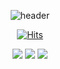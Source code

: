 <div align="center">

![header](https://capsule-render.vercel.app/api?type=waving&color=auto&height=300&section=header&text=Welcome&fontSize=70&desc=sowon's%20GitHub%20Profile)
<div align="center">
 
[![Hits](https://hits.seeyoufarm.com/api/count/incr/badge.svg?url=https%3A%2F%2Fgithub.com%2FWish-baek&count_bg=%23699142&title_bg=%239FB346&icon=smugmug.svg&icon_color=%23FFFFFF&title=hits&edge_flat=false)](https://hits.seeyoufarm.com)
</div>

<img src="https://img.shields.io/badge/java-007396?style=for-the-badge&logo=java&logoColor=white"> 
 <img src="https://img.shields.io/badge/Vue-green?style=for-the-badge&logo=Vue.js&logoColor=ffffff"/>
 <img src="https://img.shields.io/badge/GitHub-000000?style=for-the-badge&logo=GitHub&logoColor=ffffff"/>
